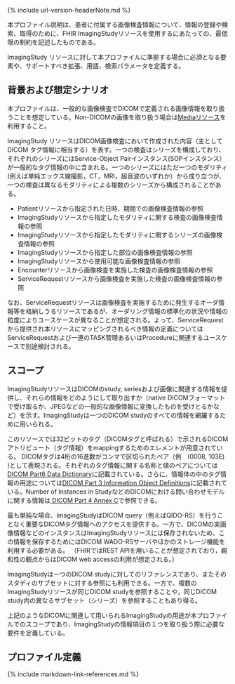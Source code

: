 {% include url-version-headerNote.md %}

本プロファイル説明は、患者に付属する画像検査情報について、情報の登録や検索、取得のために、FHIR ImagingStudyリソースを使用するにあたっての、最低限の制約を記述したものである。

ImagingStudy リソースに対して本プロファイルに準拠する場合に必須となる要素や、サポートすべき拡張、用語、検索パラメータを定義する。

## 背景および想定シナリオ

本プロファイルは、一般的な画像検査でDICOMで定義される画像情報を取り扱うことを想定している。Non-DICOMの画像を取り扱う場合は[Mediaリソース](http://www.hl7.org/fhir/R4/media.html)を利用すること。

ImagingStudy リソースはDICOM画像検査において作成された内容（主としてDICOM タグ情報に相当する）を表す。一つの検査はシリーズを構成しており、それぞれのシリーズにはService-Object Pairインスタンス(SOPインスタンス）が一般的なタグ情報の中に含まれる。一つのシリーズにはただ一つのモダリティ(例えば単純エックス線撮影，CT，MRI，超音波のいずれか）から成り立つが、一つの検査は異なるモダリティによる複数のシリーズから構成されることがある。

 - Patientリソースから指定された日時、期間での画像検査情報の参照
 - ImagingStudyリソースから指定したモダリティに関する検査の画像検査情報の参照
 - ImagingStudyリソースから指定したモダリティに関するシリーズの画像検査情報の参照
 - ImagingStudyリソースから指定した部位の画像検査情報の参照
 - ImagingStudyリソースから使用可能な画像検査情報の参照
 - Encounterリソースから画像検査を実施した検査の画像検査情報の参照
 - ServiceRequestリソースから画像検査を実施した検査の画像検査情報の参照

なお、ServiceRequestリソースは画像検査を実施するために発生するオーダ情報等を格納しうるリソースであるが、オーダリング情報の標準化の状況や情報の粒度によりユースケースが異なることが想定される。よって、ServiceRequestから提供され本リソースにマッピングされるべき情報の定義についてはServiceRequestおよび一連のTASK管理あるいはProcedureに関連するユースケースで別途検討される。

## スコープ

ImagingStudyリソースはDICOMのstudy, seriesおよび画像に関連する情報を提供し、それらの情報をどのようにして取り出すか（native DICOMフォーマットで受け取るか、JPEGなどの一般的な画像情報に変換したものを受けとるかなど）を示す。ImagingStudyは一つのDICOM studyのすべての情報を網羅するために用いられる。

このリソースでは32ビットのタグ（DICOMタグと呼ばれる）で示されるDICOMアトリビュート（タグ情報）をmappingするためのエレメントが用意されている。
DICOMタグは4桁の16進数がコンマで区切られたペア（例　(0008, 103E) )として表現される。それぞれのタグ情報に関する名称と値のペアについては[DICOM Part6 Data Dictionary](https://dicom.nema.org/medical/dicom/current/output/html/part06.html)に記載されている。さらに、情報体の中のタグ情報の用途については[DICOM Part 3 Information Object Definitions](https://dicom.nema.org/medical/dicom/current/output/html/part03.html)に記載されている。Number of Instances in StudyなどのDICOMにおける問い合わせモデルに関する情報は[ DICOM Part 4 Annex C](https://dicom.nema.org/medical/dicom/current/output/html/part04.html#chapter_C)で参照できる。

最も単純な場合、ImagingStudyはDICOM query（例えばQIDO-RS）を行うことなく重要なDICOMタグ情報へのアクセスを提供する。一方で、DICOMの実画像情報などのインスタンスはImagingStudyリソースには保存されないため、この情報を保存するためにはDICOM WADO-RSサーバやほかのストレージ機能を利用する必要がある。
（FHIRではREST APIを用いることが想定されており，親和性の観点からはDICOM web accessの利用が想定される。）

ImagingStudyは一つのDICOM studyに対してのリファレンスであり、またそのスタディのサブセットに対する参照にも利用できる。一方で、複数のImagingStudyリソースが同じDICOM studyを参照することや，同じDICOM study内の異なるサブセット（シリーズ）を参照することもあり得る。

上記のようなDICOMに関連して用いられるImagingStudyの用途が本プロファイルでのスコープであり、ImagingStudyの情報項目の１つを取り扱う際に必要な要件を定義している。

## プロファイル定義

{% include markdown-link-references.md %}